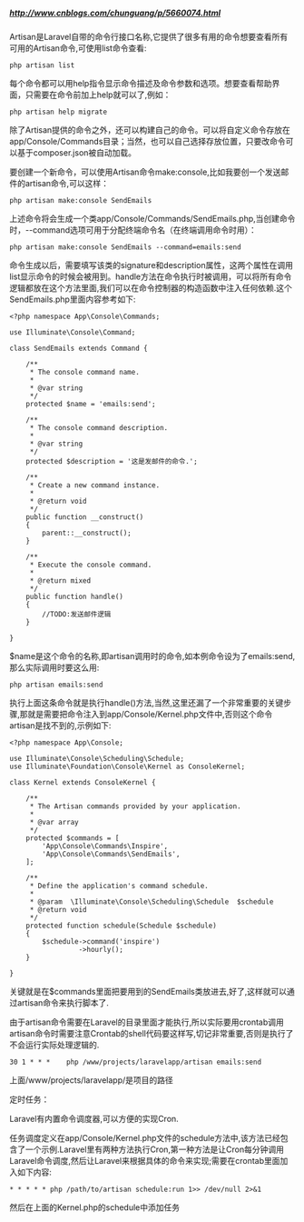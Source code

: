 ##### http://www.cnblogs.com/chunguang/p/5660074.html

Artisan是Laravel自带的命令行接口名称,它提供了很多有用的命令想要查看所有可用的Artisan命令,可使用list命令查看:
```
php artisan list
```
每个命令都可以用help指令显示命令描述及命令参数和选项。想要查看帮助界面，只需要在命令前加上help就可以了,例如：
```
php artisan help migrate
```
除了Artisan提供的命令之外，还可以构建自己的命令。可以将自定义命令存放在app/Console/Commands目录；当然，也可以自己选择存放位置，只要改命令可以基于composer.json被自动加载。

要创建一个新命令，可以使用Artisan命令make:console,比如我要创一个发送邮件的artisan命令,可以这样：

```
php artisan make:console SendEmails
```
上述命令将会生成一个类app/Console/Commands/SendEmails.php,当创建命令时，--command选项可用于分配终端命令名（在终端调用命令时用）：

```
php artisan make:console SendEmails --command=emails:send
```
命令生成以后，需要填写该类的signature和description属性，这两个属性在调用list显示命令的时候会被用到。handle方法在命令执行时被调用，可以将所有命令逻辑都放在这个方法里面,我们可以在命令控制器的构造函数中注入任何依赖.这个SendEmails.php里面内容参考如下:
```
<?php namespace App\Console\Commands;
 
use Illuminate\Console\Command;
 
class SendEmails extends Command {
 
    /**
     * The console command name.
     *
     * @var string
     */
    protected $name = 'emails:send';
 
    /**
     * The console command description.
     *
     * @var string
     */
    protected $description = '这是发邮件的命令.';
 
    /**
     * Create a new command instance.
     *
     * @return void
     */
    public function __construct()
    {
        parent::__construct();
    }
 
    /**
     * Execute the console command.
     *
     * @return mixed
     */
    public function handle()
    {
        //TODO:发送邮件逻辑
    }
 
}
```
$name是这个命令的名称,即artisan调用时的命令,如本例命令设为了emails:send,那么实际调用时要这么用:

```
php artisan emails:send
```
执行上面这条命令就是执行handle()方法,当然,这里还漏了一个非常重要的关键步骤,那就是需要把命令注入到app/Console/Kernel.php文件中,否则这个命令artisan是找不到的,示例如下:

```
<?php namespace App\Console;
 
use Illuminate\Console\Scheduling\Schedule;
use Illuminate\Foundation\Console\Kernel as ConsoleKernel;
 
class Kernel extends ConsoleKernel {
 
    /**
     * The Artisan commands provided by your application.
     *
     * @var array
     */
    protected $commands = [
        'App\Console\Commands\Inspire',
        'App\Console\Commands\SendEmails',
    ];
 
    /**
     * Define the application's command schedule.
     *
     * @param  \Illuminate\Console\Scheduling\Schedule  $schedule
     * @return void
     */
    protected function schedule(Schedule $schedule)
    {
        $schedule->command('inspire')
                 ->hourly();
    }
 
}
```
关键就是在$commands里面把要用到的SendEmails类放进去,好了,这样就可以通过artisan命令来执行脚本了.

由于artisan命令需要在Laravel的目录里面才能执行,所以实际要用crontab调用artisan命令时需要注意Crontab的shell代码要这样写,切记非常重要,否则是执行了不会运行实际处理逻辑的.

```
30 1 * * *    php /www/projects/laravelapp/artisan emails:send
```
上面/www/projects/laravelapp/是项目的路径


定时任务：

Laravel有内置命令调度器,可以方便的实现Cron.

任务调度定义在app/Console/Kernel.php文件的schedule方法中,该方法已经包含了一个示例.Laravel里有两种方法执行Cron,第一种方法是让Cron每分钟调用Laravel命令调度,然后让Laravel来根据具体的命令来实现;需要在crontab里面加入如下内容:
```
* * * * * php /path/to/artisan schedule:run 1>> /dev/null 2>&1
```

然后在上面的Kernel.php的schedule中添加任务

